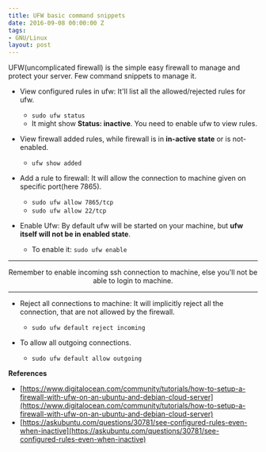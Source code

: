 ```yaml
---
title: UFW basic command snippets
date: 2016-09-08 00:00:00 Z
tags:
- GNU/Linux
layout: post
---
```


UFW(uncomplicated firewall) is the simple easy firewall to manage and protect your server. Few command snippets to manage it.

* View configured rules in ufw: It'll list all the allowed/rejected rules for ufw.
    * `sudo ufw status`
    * It might show **Status: inactive**. You need to enable ufw to view rules.

* View firewall added rules, while firewall is in **in-active state** or is not-enabled.
    * `ufw show added`

* Add a rule to firewall: It will allow the connection to machine given on specific port(here 7865).
    * `sudo ufw allow 7865/tcp`
    * `sudo ufw allow 22/tcp`

* Enable Ufw: By default ufw will be started on your machine, but **ufw itself will not be in enabled state**.
    * To enable it: `sudo ufw enable`

<hr/>
 <center>Remember to enable incoming ssh connection to machine, else you'll not be able to login to machine.</center>
 <hr/>

* Reject all connections to machine: It will implicitly reject all the connection, that are not allowed by the firewall.
    * `sudo ufw default reject incoming`

* To allow all outgoing connections. 
    * `sudo ufw default allow outgoing`


**References**

* [https://www.digitalocean.com/community/tutorials/how-to-setup-a-firewall-with-ufw-on-an-ubuntu-and-debian-cloud-server](https://www.digitalocean.com/community/tutorials/how-to-setup-a-firewall-with-ufw-on-an-ubuntu-and-debian-cloud-server)
* [https://askubuntu.com/questions/30781/see-configured-rules-even-when-inactive](https://askubuntu.com/questions/30781/see-configured-rules-even-when-inactive)
